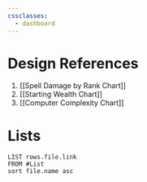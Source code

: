 ```yaml
---
cssclasses:
  - dashboard
---
```

# Design References
1. [[Spell Damage by Rank Chart]]
2. [[Starting Wealth Chart]]
3. [[Computer Complexity Chart]]
# Lists
```dataview
LIST rows.file.link 
FROM #List 
sort file.name asc
```